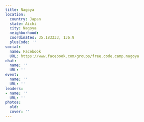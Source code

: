 ```yaml
---
title: Nagoya
location:
  country: Japan
  state: Aichi
  city: Nagoya
  neighborhood: 
  coordinates: 35.183333, 136.9
  plusCode: ''
social:
  name: Facebook
  URL: https://www.facebook.com/groups/free.code.camp.nagoya
chat:
  name: ''
  URL: ''
event:
  name: ''
  URL: ''
leaders:
- name: ''
  URL: ''
photos:
  old: 
  cover: ''
---
```

